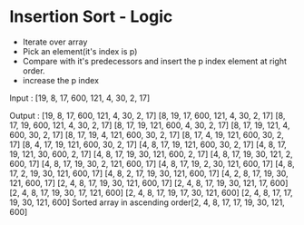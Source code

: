 # Insertion Sort - Logic

* Iterate over array
* Pick an element(it's index is p)
* Compare with it's predecessors and insert the p index element at right order.
* increase the p index  

Input : 
[19, 8, 17, 600, 121, 4, 30, 2, 17]

Output : 
[19, 8, 17, 600, 121, 4, 30, 2, 17]
[8, 19, 17, 600, 121, 4, 30, 2, 17]
[8, 17, 19, 600, 121, 4, 30, 2, 17]
[8, 17, 19, 121, 600, 4, 30, 2, 17]
[8, 17, 19, 121, 4, 600, 30, 2, 17]
[8, 17, 19, 4, 121, 600, 30, 2, 17]
[8, 17, 4, 19, 121, 600, 30, 2, 17]
[8, 4, 17, 19, 121, 600, 30, 2, 17]
[4, 8, 17, 19, 121, 600, 30, 2, 17]
[4, 8, 17, 19, 121, 30, 600, 2, 17]
[4, 8, 17, 19, 30, 121, 600, 2, 17]
[4, 8, 17, 19, 30, 121, 2, 600, 17]
[4, 8, 17, 19, 30, 2, 121, 600, 17]
[4, 8, 17, 19, 2, 30, 121, 600, 17]
[4, 8, 17, 2, 19, 30, 121, 600, 17]
[4, 8, 2, 17, 19, 30, 121, 600, 17]
[4, 2, 8, 17, 19, 30, 121, 600, 17]
[2, 4, 8, 17, 19, 30, 121, 600, 17]
[2, 4, 8, 17, 19, 30, 121, 17, 600]
[2, 4, 8, 17, 19, 30, 17, 121, 600]
[2, 4, 8, 17, 19, 17, 30, 121, 600]
[2, 4, 8, 17, 17, 19, 30, 121, 600]
Sorted array in ascending order[2, 4, 8, 17, 17, 19, 30, 121, 600]
